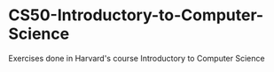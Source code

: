 # CS50-Introductory-to-Computer-Science
 Exercises done in Harvard's course Introductory to Computer Science
